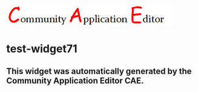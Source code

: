 ![CAE](https://github.com/cae-test/frontendComponent-test-widget71/blob/gh-pages/img/logo.png)  

test-widget71
===================


This widget was automatically generated by the Community Application Editor CAE.  
---------------
